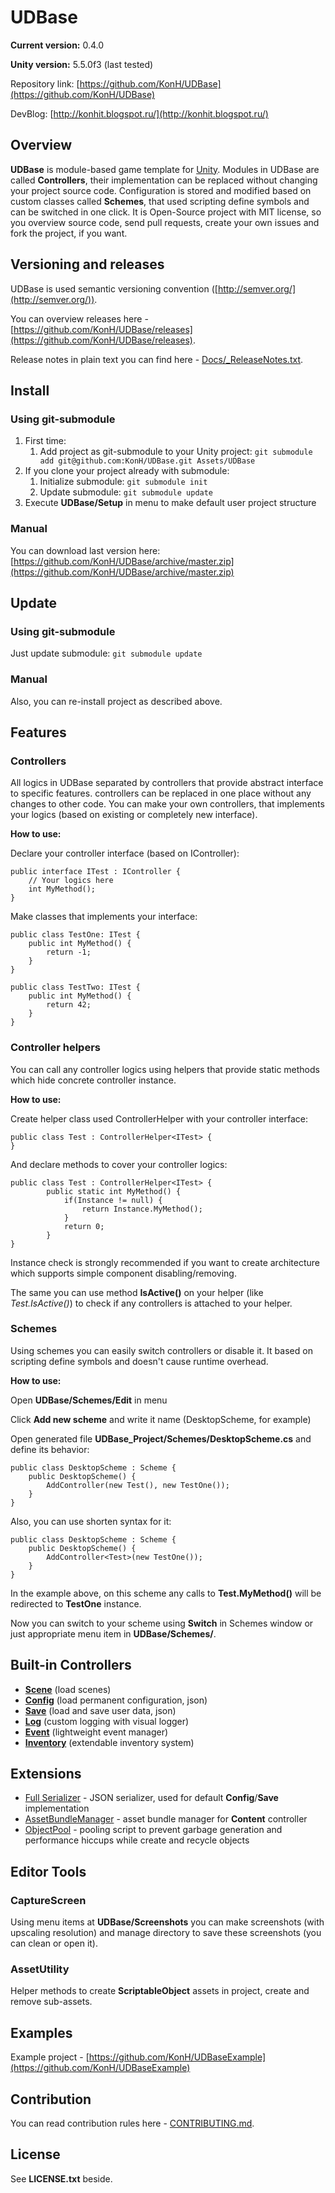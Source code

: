 # UDBase 

**Current version:** 0.4.0

**Unity version:** 5.5.0f3 (last tested)

Repository link: [https://github.com/KonH/UDBase](https://github.com/KonH/UDBase)

DevBlog: [http://konhit.blogspot.ru/](http://konhit.blogspot.ru/)

## Overview

**UDBase** is module-based game template for [Unity](https://unity3d.com/). Modules in UDBase are called **Controllers**, their implementation can be replaced without changing your project source code. Configuration is stored and modified based on custom classes called **Schemes**, that used scripting define symbols and can be switched in one click. It is Open-Source project with MIT license, so you overview source code, send pull requests, create your own issues and fork the project, if you want.

## Versioning and releases

UDBase is used semantic versioning convention ([http://semver.org/](http://semver.org/)). 

You can overview releases here - [https://github.com/KonH/UDBase/releases](https://github.com/KonH/UDBase/releases).

Release notes in plain text you can find here - [Docs/_ReleaseNotes.txt](Docs/_ReleaseNotes.txt).

## Install

### Using git-submodule
1. First time: 
	1. Add project as git-submodule to your Unity project: `git submodule add git@github.com:KonH/UDBase.git Assets/UDBase`
2. If you clone your project already with submodule:
	1. Initialize submodule: `git submodule init`
	2. Update submodule: `git submodule update`
3. Execute **UDBase/Setup** in menu to make default user project structure

### Manual
You can download last version here: [https://github.com/KonH/UDBase/archive/master.zip](https://github.com/KonH/UDBase/archive/master.zip)

## Update

### Using git-submodule
Just update submodule: `git submodule update`

### Manual
Also, you can re-install project as described above.

## Features
### Controllers
All logics in UDBase separated by controllers that provide abstract interface to specific features. controllers can be replaced in one place without any changes to other code. You can make your own controllers, that implements your logics (based on existing or completely new interface). 

**How to use:**

Declare your controller interface (based on IController):

```
public interface ITest : IController {
	// Your logics here
	int MyMethod();
}
```

Make classes that implements your interface:

```
public class TestOne: ITest {
	public int MyMethod() {
		return -1;
	}
}
```
```
public class TestTwo: ITest {
	public int MyMethod() {
		return 42;
	}
}
```

### Controller helpers
You can call any controller logics using helpers that provide static methods which hide concrete controller instance.

**How to use:**
 
Create helper class used ControllerHelper with your controller interface:

```
public class Test : ControllerHelper<ITest> {
}
```

And declare methods to cover your controller logics:

```
public class Test : ControllerHelper<ITest> {
		public static int MyMethod() {
			if(Instance != null) {
				return Instance.MyMethod();
			}
			return 0;
		}
}
```

Instance check is strongly recommended if you want to create architecture which supports simple component disabling/removing.

The same you can use method **IsActive()** on your helper (like *Test.IsActive()*) to check if any controllers is attached to your helper.  

### Schemes
Using schemes you can easily switch controllers or disable it. It based on scripting define symbols and doesn't cause runtime overhead.

**How to use:**

Open **UDBase/Schemes/Edit** in menu

Click **Add new scheme** and write it name (DesktopScheme, for example)

Open generated file **UDBase_Project/Schemes/DesktopScheme.cs** and define its behavior:

```
public class DesktopScheme : Scheme {
	public DesktopScheme() {
		AddController(new Test(), new TestOne());
	}
}
```

Also, you can use shorten syntax for it:

```
public class DesktopScheme : Scheme {
	public DesktopScheme() {
		AddController<Test>(new TestOne());
	}
}
```

In the example above, on this scheme any calls to **Test.MyMethod()** will be redirected to **TestOne** instance.

Now you can switch to your scheme using **Switch** in Schemes window or just appropriate menu item in **UDBase/Schemes/**.

## Built-in Controllers

- **[Scene](Docs/Scene.md)** (load scenes)
- **[Config](Docs/Config.md)** (load permanent configuration, json)
- **[Save](Docs/Save.md)** (load and save user data, json)
- **[Log](Docs/Log.md)** (custom logging with visual logger)
- **[Event](Docs/Event.md)** (lightweight event manager)
- **[Inventory](Docs/Inventory.md)** (extendable inventory system)

## Extensions
- [Full Serializer](https://github.com/jacobdufault/fullserializer) - JSON serializer, used for default **Config**/**Save** implementation
- [AssetBundleManager](https://bitbucket.org/Unity-Technologies/assetbundledemo) - asset bundle manager for **Content** controller
- [ObjectPool](https://github.com/UnityPatterns/ObjectPool) - pooling script to prevent garbage generation and performance hiccups while create and recycle objects


## Editor Tools

### CaptureScreen

Using menu items at **UDBase/Screenshots** you can make screenshots (with upscaling resolution) and manage directory to save these screenshots (you can clean or open it).

### AssetUtility

Helper methods to create **ScriptableObject** assets in project, create and remove sub-assets.

## Examples
Example project - [https://github.com/KonH/UDBaseExample](https://github.com/KonH/UDBaseExample)

## Contribution

You can read contribution rules here - [CONTRIBUTING.md](CONTRIBUTING.md).

## License
See **LICENSE.txt** beside.
